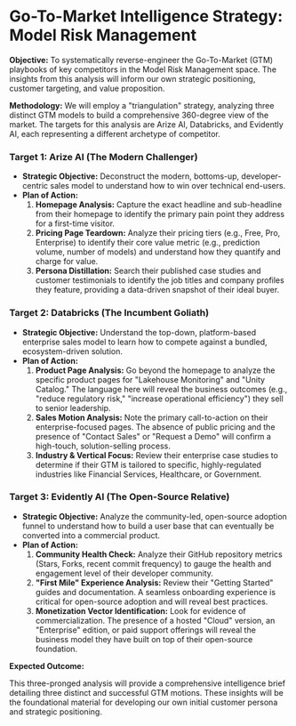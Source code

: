 # **Go-To-Market Intelligence Strategy: Model Risk Management**

**Objective:** To systematically reverse-engineer the Go-To-Market (GTM) playbooks of key competitors in the Model Risk Management space. The insights from this analysis will inform our own strategic positioning, customer targeting, and value proposition.

**Methodology:** We will employ a "triangulation" strategy, analyzing three distinct GTM models to build a comprehensive 360-degree view of the market. The targets for this analysis are Arize AI, Databricks, and Evidently AI, each representing a different archetype of competitor.

### **Target 1: Arize AI (The Modern Challenger)**

* **Strategic Objective:** Deconstruct the modern, bottoms-up, developer-centric sales model to understand how to win over technical end-users.  
* **Plan of Action:**  
  1. **Homepage Analysis:** Capture the exact headline and sub-headline from their homepage to identify the primary pain point they address for a first-time visitor.  
  2. **Pricing Page Teardown:** Analyze their pricing tiers (e.g., Free, Pro, Enterprise) to identify their core value metric (e.g., prediction volume, number of models) and understand how they quantify and charge for value.  
  3. **Persona Distillation:** Search their published case studies and customer testimonials to identify the job titles and company profiles they feature, providing a data-driven snapshot of their ideal buyer.

### **Target 2: Databricks (The Incumbent Goliath)**

* **Strategic Objective:** Understand the top-down, platform-based enterprise sales model to learn how to compete against a bundled, ecosystem-driven solution.  
* **Plan of Action:**  
  1. **Product Page Analysis:** Go beyond the homepage to analyze the specific product pages for "Lakehouse Monitoring" and "Unity Catalog." The language here will reveal the business outcomes (e.g., "reduce regulatory risk," "increase operational efficiency") they sell to senior leadership.  
  2. **Sales Motion Analysis:** Note the primary call-to-action on their enterprise-focused pages. The absence of public pricing and the presence of "Contact Sales" or "Request a Demo" will confirm a high-touch, solution-selling process.  
  3. **Industry & Vertical Focus:** Review their enterprise case studies to determine if their GTM is tailored to specific, highly-regulated industries like Financial Services, Healthcare, or Government.

### **Target 3: Evidently AI (The Open-Source Relative)**

* **Strategic Objective:** Analyze the community-led, open-source adoption funnel to understand how to build a user base that can eventually be converted into a commercial product.  
* **Plan of Action:**  
  1. **Community Health Check:** Analyze their GitHub repository metrics (Stars, Forks, recent commit frequency) to gauge the health and engagement level of their developer community.  
  2. **"First Mile" Experience Analysis:** Review their "Getting Started" guides and documentation. A seamless onboarding experience is critical for open-source adoption and will reveal best practices.  
  3. **Monetization Vector Identification:** Look for evidence of commercialization. The presence of a hosted "Cloud" version, an "Enterprise" edition, or paid support offerings will reveal the business model they have built on top of their open-source foundation.

**Expected Outcome:**

This three-pronged analysis will provide a comprehensive intelligence brief detailing three distinct and successful GTM motions. These insights will be the foundational material for developing our own initial customer persona and strategic positioning.